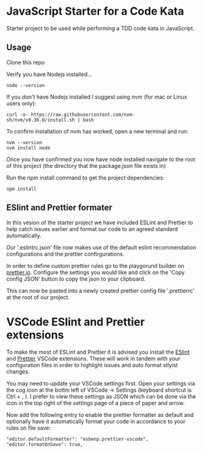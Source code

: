 # JavaScript Starter for a Code Kata

Starter project to be used while performing a TDD code kata in JavaScript.

## Usage

Clone this repo

Verify you have Nodejs installed...

```
node --version
```

If you don't have Nodejs installed I suggest using nvm (for mac or Linux users
only):

```
curl -o- https://raw.githubusercontent.com/nvm-sh/nvm/v0.36.0/install.sh | bash
```

To confirm installation of nvm has worked, open a new terminal and run:

```
nvm --version
nvm install node
```

Once you have confirmed you now have node installed navigate to the root of this
project (the directory that the package.json file exists in)

Run the npm install command to get the project dependencies:

```
npm install
```

## ESlint and Prettier formater

In this vesion of the starter project we have included ESLint and Prettier to
help catch issues earlier and format our code to an agreed standard
automatically.

Our '.eslintrc.json' file now makes use of the default eslint recommendation
configurations and the prettier confirgurations.

In order to define custom prettier rules go to the playgorund builder on
[prettier.io](https://prettier.io/playground/). Configure the settings you would
like and click on the 'Copy config JSON' button to copy the json to your
clipboard.

This can now be pasted into a newly created prettier config file '.prettierrc'
at the root of our project.

# VSCode ESlint and Prettier extensions

To make the most of ESLint and Prettier it is advised you install the
[ESlint](https://marketplace.visualstudio.com/items?itemName=dbaeumer.vscode-eslint)
and
[Prettier](https://marketplace.visualstudio.com/items?itemName=esbenp.prettier-vscode)
VSCode extensions. These will work in tandem with your configuration files in
order to highlight issues and auto format stlyist changes.

You may need to update your VSCode settings first. Open your settings via the
cog icon at the bottm left of VSCode -> Settings (keyboard shortcut is Ctrl + ,
). I prefer to view these settings as JSON which can be done via the icon in the
top right of the settings page of a piece of paper and arrow.

Now add the following entry to enable the prettier formatter as default and
optionally have it automatically format your code in accordance to your rules on
file save:

```
"editor.defaultFormatter": "esbenp.prettier-vscode",
"editor.formatOnSave": true,
```
